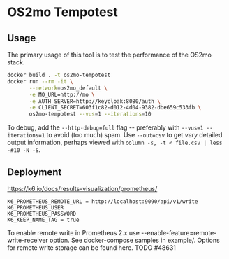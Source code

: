 <!--
SPDX-FileCopyrightText: 2022 Magenta ApS <https://magenta.dk>
SPDX-License-Identifier: MPL-2.0
-->

# OS2mo Tempotest

## Usage
The primary usage of this tool is to test the performance of the OS2mo stack.
```bash
docker build . -t os2mo-tempotest
docker run --rm -it \
       --network=os2mo_default \
       -e MO_URL=http://mo \
       -e AUTH_SERVER=http://keycloak:8080/auth \
       -e CLIENT_SECRET=603f1c82-d012-4d04-9382-dbe659c533fb \
       os2mo-tempotest --vus=1 --iterations=10
```
To debug, add the `--http-debug=full` flag -- preferably with `--vus=1 --iterations=1` to avoid (too much) spam. Use
`--out=csv` to get _very_ detailed output information, perhaps viewed with `column -s, -t < file.csv | less -#10 -N -S`.


## Deployment
https://k6.io/docs/results-visualization/prometheus/
```
K6_PROMETHEUS_REMOTE_URL = http://localhost:9090/api/v1/write
K6_PROMETHEUS_USER
K6_PROMETHEUS_PASSWORD
K6_KEEP_NAME_TAG = true
```
To enable remote write in Prometheus 2.x use --enable-feature=remote-write-receiver option. See docker-compose samples in example/. Options for remote write storage can be found here.
TODO #48631
